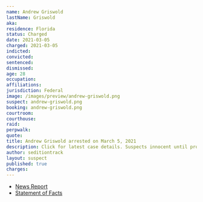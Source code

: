 ```yaml
---
name: Andrew Griswold
lastName: Griswold
aka:
residence: Florida
status: Charged
date: 2021-03-05
charged: 2021-03-05
indicted:
convicted: 
sentenced: 
dismissed: 
age: 28
occupation:
affiliations:
jurisdiction: Federal
image: /images/preview/andrew-griswold.png
suspect: andrew-griswold.png
booking: andrew-griswold.png
courtroom:
courthouse:
raid:
perpwalk:
quote:
title: Andrew Griswold arrested on March 5, 2021
description: Click for latest case details. Suspects innocent until proven guilty.
author: seditiontrack
layout: suspect
published: true
charges:
---
```

- [News Report](https://www.wkrg.com/news/niceville-man-arrested-in-connection-to-u-s-capitol-riot/)
- [Statement of Facts](https://extremism.gwu.edu/sites/g/files/zaxdzs2191/f/Andrew%20Griswold%20Statement%20of%20Facts.pdf)
